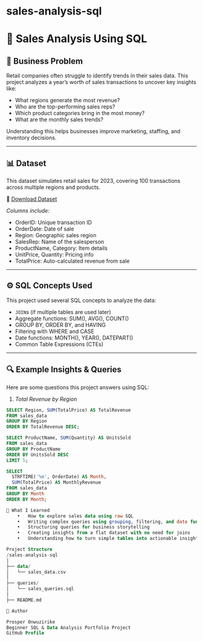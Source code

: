 # sales-analysis-sql
# 📌 Sales Analysis Using SQL

## 🎯 Business Problem
Retail companies often struggle to identify trends in their sales data. This project analyzes a year’s worth of sales transactions to uncover key insights like:
- What regions generate the most revenue?
- Who are the top-performing sales reps?
- Which product categories bring in the most money?
- What are the monthly sales trends?

Understanding this helps businesses improve marketing, staffing, and inventory decisions.

---

## 📊 Dataset
This dataset simulates retail sales for 2023, covering 100 transactions across multiple regions and products.

🔗 [Download Dataset](./data/sales_data.csv)

*Columns include:*
- OrderID: Unique transaction ID
- OrderDate: Date of sale
- Region: Geographic sales region
- SalesRep: Name of the salesperson
- ProductName, Category: Item details
- UnitPrice, Quantity: Pricing info
- TotalPrice: Auto-calculated revenue from sale

---

## ⚙ SQL Concepts Used
This project used several SQL concepts to analyze the data:
- `JOIN`s (if multiple tables are used later)
- Aggregate functions: SUM(), AVG(), COUNT()
- GROUP BY, ORDER BY, and HAVING
- Filtering with WHERE and CASE
- Date functions: MONTH(), YEAR(), DATEPART()
- Common Table Expressions (CTEs)

---

## 🔍 Example Insights & Queries
Here are some questions this project answers using SQL:

1. *Total Revenue by Region*
```sql
SELECT Region, SUM(TotalPrice) AS TotalRevenue
FROM sales_data
GROUP BY Region
ORDER BY TotalRevenue DESC;

SELECT ProductName, SUM(Quantity) AS UnitsSold
FROM sales_data
GROUP BY ProductName
ORDER BY UnitsSold DESC
LIMIT 5;

SELECT 
  STRFTIME('%m', OrderDate) AS Month,
  SUM(TotalPrice) AS MonthlyRevenue
FROM sales_data
GROUP BY Month
ORDER BY Month;

🧠 What I Learned
	•	How to explore sales data using raw SQL
	•	Writing complex queries using grouping, filtering, and date functions
	•	Structuring queries for business storytelling
	•	Creating insights from a flat dataset with no need for joins
	•	Understanding how to turn simple tables into actionable insights

Project Structure
/sales-analysis-sql
│
├── data/
│   └── sales_data.csv
│
├── queries/
│   └── sales_queries.sql
│
├── README.md

💼 Author

Prosper Onwuzirike
Beginner SQL & Data Analysis Portfolio Project
GitHub Profile

